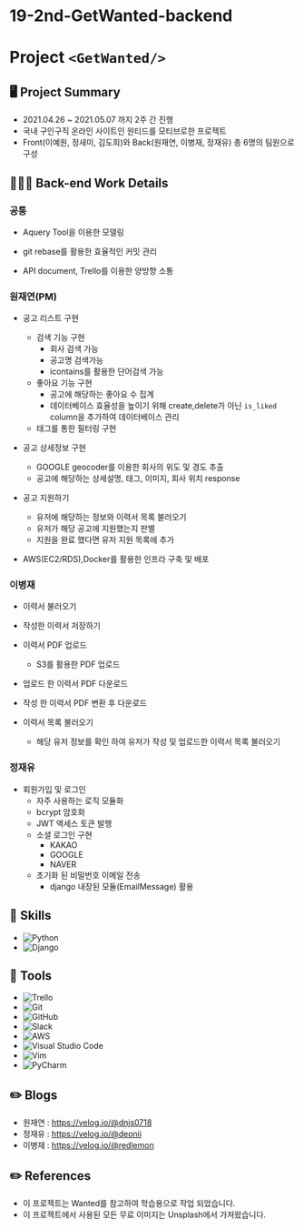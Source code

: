 # 19-2nd-GetWanted-backend

# Project ```<GetWanted/>```

## 🖥 Project Summary
- 2021.04.26 ~ 2021.05.07 까지 2주 간 진행
- 국내 구인구직 온라인 사이트인 원티드를 모티브로한 프로젝트
- Front(이예원, 정새미, 김도희)와 Back(원재연, 이병재, 정재유) 총 6명의 팀원으로 구성


## 👩🏻‍💻 Back-end Work Details
### 공통
* Aquery Tool을 이용한 모델링

* git rebase를 활용한 효율적인 커밋 관리

* API document, Trello를 이용한 양방향 소통



### 원재연(PM)
* 공고 리스트 구현
  - 검색 기능 구현
    + 회사 검색 가능
    + 공고명 검색가능
    + icontains를 활용한 단어검색 가능
  - 좋아요 기능 구현
    + 공고에 해당하는 좋아요 수 집계
    + 데이터베이스 효율성을 높이기 위해 create,delete가 아닌 ```is_liked``` column을 추가하여 데이터베이스 관리
  - 태그를 통한 필터링 구현
  
* 공고 상세정보 구현
  - GOOGLE geocoder를 이용한 회사의 위도 및 경도 추출
  - 공고에 해당하는 상세설명, 태그, 이미지, 회사 위치 response
  
* 공고 지원하기
  - 유저에 해당하는 정보와 이력서 목록 불러오기
  - 유저가 해당 공고에 지원했는지 판별
  - 지원을 완료 했다면 유저 지원 목록에 추가
  
* AWS(EC2/RDS),Docker를 활용한 인프라 구축 및 배포

### 이병재
* 이력서 불러오기

* 작성한 이력서 저장하기

* 이력서 PDF 업로드
  - S3를 활용한 PDF 업로드

* 업로드 한 이력서 PDF 다운로드

* 작성 한 이력서 PDF 변환 후 다운로드


* 이력서 목록 불러오기
  - 해당 유저 정보를 확인 하여 유저가 작성 및 업로드한 이력서 목록 불러오기

### 정재유
* 회원가입 및 로그인
  - 자주 사용하는 로직 모듈화
  - bcrypt 암호화
  - JWT 액세스 토큰 발행
  - 소셜 로그인 구현
    + KAKAO
    + GOOGLE
    + NAVER
  - 초기화 된 비밀번호 이메일 전송
    + django 내장된 모듈(EmailMessage) 활용

## 🔧 Skills
- ![Python](https://img.shields.io/badge/Python-14354C?style=for-the-badge&logo=python&logoColor=white)
- ![Django](https://img.shields.io/badge/Django-092E20?style=for-the-badge&logo=django&logoColor=white)

## 🔧 Tools
- <img alt="Trello" src="https://img.shields.io/badge/Trello-%23026AA7.svg?&style=for-the-badge&logo=Trello&logoColor=white"/>
- <img alt="Git" src="https://img.shields.io/badge/git-%23F05033.svg?&style=for-the-badge&logo=git&logoColor=white"/>
- <img alt="GitHub" src="https://img.shields.io/badge/github-%23121011.svg?&style=for-the-badge&logo=github&logoColor=white"/>
- <img alt="Slack" src="https://img.shields.io/badge/Slack-4A154B?style=for-the-badge&logo=slack&logoColor=white" />
- <img alt="AWS" src="https://img.shields.io/badge/AWS-%23FF9900.svg?&style=for-the-badge&logo=amazon-aws&logoColor=white"/>
- <img alt="Visual Studio Code" src="https://img.shields.io/badge/VisualStudioCode-0078d7.svg?&style=for-the-badge&logo=visual-studio-code&logoColor=white"/>
- <img alt="Vim" src="https://img.shields.io/badge/VIM-%2311AB00.svg?&style=for-the-badge&logo=vim&logoColor=white"/>
- <img alt="PyCharm" src="https://img.shields.io/badge/PyCharm-000000.svg?&style=for-the-badge&logo=PyCharm&logoColor=white"/>
## ✏️ Blogs
- 원재연 : https://velog.io/@dnjs0718
- 정재유 : https://velog.io/@deonii
- 이병재 : https://velog.io/@redlemon

## ✏️ References
- 이 프로젝트는 Wanted를 참고하여 학습용으로 작업 되었습니다.
- 이 프로젝트에서 사용된 모든 무료 이미지는 Unsplash에서 가져왔습니다.
